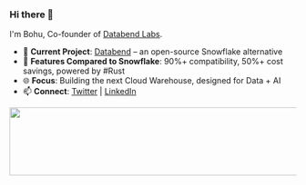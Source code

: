 ### Hi there 👋

I'm Bohu, Co-founder of [Databend Labs](https://github.com/datafuselabs/databend).

- 🔭 **Current Project**: [Databend](https://github.com/datafuselabs/databend) – an open-source Snowflake alternative
- 🚀 **Features Compared to Snowflake**: 90%+ compatibility, 50%+ cost savings, powered by #Rust
- 🌐 **Focus**: Building the next Cloud Warehouse, designed for Data + AI
- 📫 **Connect**: [Twitter](https://twitter.com/bohutang) | [LinkedIn](https://www.linkedin.com/in/bohutang/)

<a href="https://github.com/devxb/gitanimals">
  <img
    src="https://render.gitanimals.org/lines/BohuTANG?pet-id=654569271696419309"
    width="600"
    height="120"
  />
</a>
  
